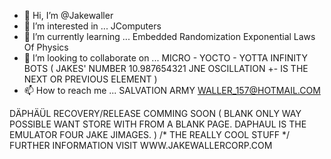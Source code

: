 - 👋 Hi, I’m @Jakewaller
- 👀 I’m interested in ... JComputers
- 🌱 I’m currently learning ... Embedded Randomization Exponential Laws Of Physics
- 💞️ I’m looking to collaborate on ... MICRO - YOCTO - YOTTA INFINITY BOTS ( JAKES' NUMBER 10.987654321 JNE OSCILLATION +- IS THE NEXT OR PREVIOUS ELEMENT )
- 📫 How to reach me ... SALVATION ARMY WALLER_157@HOTMAIL.COM

<!---
Jakewaller/Jakewaller is a ✨ special ✨ repository because its `README.md` (this file) appears on your GitHub profile.
You can click the Preview link to take a look at your changes.
--->
DÄPHÄÜL RECOVERY/RELEASE COMMING SOON ( BLANK ONLY WAY POSSIBLE WANT STORE WITH FROM A BLANK PAGE. DAPHAUL IS THE EMULATOR FOUR JAKE JIMAGES. ) /* THE REALLY COOL STUFF */ FURTHER INFORMATION VISIT WWW.JAKEWALLERCORP.COM
